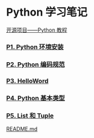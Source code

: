 # Python 学习笔记

[开源项目——Python 教程](https://github.com/walter201230/Python?tab=readme-ov-file)

### [P1. Python 环境安装](p1-env-install/README.md)
### [P2. Python 编码规范](p2-code-specification/README.md)
### [P3. HelloWord](p3-hello-word/README.md)
### [P4. Python 基本类型](p4-base-type/README.md)
### [P5. List 和 Tuple](p5-array/README.md)
[README.md](p6-dictionary%2FREADME.md)
